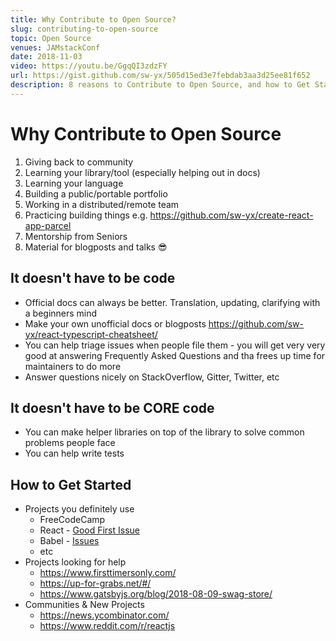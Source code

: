 ```yaml
---
title: Why Contribute to Open Source?
slug: contributing-to-open-source
topic: Open Source
venues: JAMstackConf
date: 2018-11-03
video: https://youtu.be/GgqQI3zdzFY
url: https://gist.github.com/sw-yx/505d15ed3e7febdab3aa3d25ee81f652
description: 8 reasons to Contribute to Open Source, and how to Get Started (p.s. It doesn't have to be code)
---
```


# Why Contribute to Open Source

1. Giving back to community
2. Learning your library/tool (especially helping out in docs)
3. Learning your language
4. Building a public/portable portfolio
5. Working in a distributed/remote team
6. Practicing building things e.g. https://github.com/sw-yx/create-react-app-parcel
7. Mentorship from Seniors
8. Material for blogposts and talks 😎

## It doesn't have to be code

- Official docs can always be better. Translation, updating, clarifying with a beginners mind
- Make your own unofficial docs or blogposts https://github.com/sw-yx/react-typescript-cheatsheet/
- You can help triage issues when people file them - you will get very very good at answering Frequently Asked Questions and tha frees up time for maintainers to do more
- Answer questions nicely on StackOverflow, Gitter, Twitter, etc

## It doesn't have to be CORE code

- You can make helper libraries on top of the library to solve common problems people face
- You can help write tests

## How to Get Started

- Projects you definitely use
  - FreeCodeCamp
  - React - [Good First Issue](https://github.com/facebook/react/issues?q=is%3Aissue+is%3Aopen+sort%3Aupdated-desc+label%3A%22good+first+issue%22)
  - Babel - [Issues](https://github.com/babel/babel/issues?q=is%3Aissue+is%3Aopen+sort%3Aupdated-desc)
  - etc
- Projects looking for help
  - https://www.firsttimersonly.com/
  - https://up-for-grabs.net/#/
  - https://www.gatsbyjs.org/blog/2018-08-09-swag-store/
- Communities & New Projects
  - https://news.ycombinator.com/
  - https://www.reddit.com/r/reactjs
